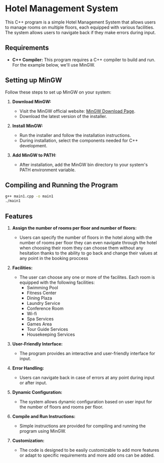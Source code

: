 # Hotel Management System

This C++ program is a simple Hotel Management System that allows users to manage rooms on multiple floors, each equipped with various facilities. The system allows users to navigate back if they make errors during input.

## Requirements

- **C++ Compiler:** This program requires a C++ compiler to build and run. For the example below, we'll use MinGW.

## Setting up MinGW

Follow these steps to set up MinGW on your system:

1. **Download MinGW:**
   - Visit the MinGW official website: [MinGW Download Page](https://mingw-w64.org/doku.php).
   - Download the latest version of the installer.

2. **Install MinGW:**
   - Run the installer and follow the installation instructions.
   - During installation, select the components needed for C++ development.

3. **Add MinGW to PATH:**
   - After installation, add the MinGW bin directory to your system's PATH environment variable.
   
## Compiling and Running the Program

```bash
g++ main1.cpp -o main1
./main1
```
## Features

1. **Assign the number of rooms per floor and number of floors:**
   - Users can specify the number of floors in the hotel along with the number of rooms per floor they can even navigate through the hotel when choosing their room they can choose them without any hesitation thanks to the ability to go back and change their values at any point in the booking proccess

2. **Facilities:**
   - The user can choose any one or more of the facilites. Each room is equipped with the following facilities:
      - Swimming Pool
      - Fitness Center
      - Dining Plaza
      - Laundry Service
      - Conference Room
      - Wi-fi
      - Spa Services
      - Games Area
      - Tour Guide Services
      - Housekeeping Services

3. **User-Friendly Interface:**
   - The program provides an interactive and user-friendly interface for input.

4. **Error Handling:**
   - Users can navigate back in case of errors at any point during input or after input.

5. **Dynamic Configuration:**
   - The system allows dynamic configuration based on user input for the number of floors and rooms per floor.

6. **Compile and Run Instructions:**
   - Simple instructions are provided for compiling and running the program using MinGW.

7. **Customization:**
   - The code is designed to be easily customizable to add more features or adapt to specific requirements and more add ons can be added.
